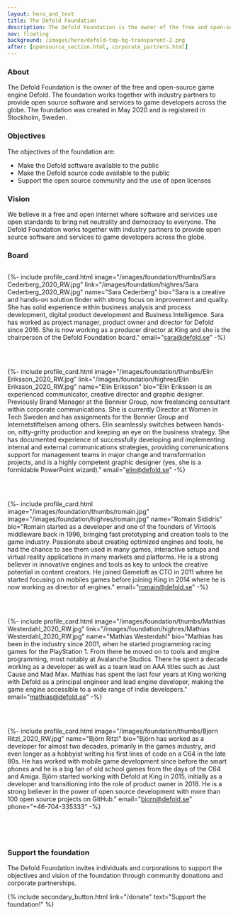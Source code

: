 ```yaml
---
layout: hero_and_text
title: The Defold Foundation
description: The Defold Foundation is the owner of the free and open-source game engine Defold. Learn about the foundation objectives and get to know the foundation board members.
nav: floating
background: /images/hero/defold-top-bg-transparent-2.png
after: [opensource_section.html, corporate_partners.html]
---
```


### About
The Defold Foundation is the owner of the free and open-source game engine Defold. The foundation works together with industry partners to provide open source software and services to game developers across the globe. The foundation was created in May 2020 and is registered in Stockholm, Sweden.

### Objectives
The objectives of the foundation are:

* Make the Defold software available to the public
* Make the Defold source code available to the public
* Support the open source community and the use of open licenses

### Vision
We believe in a free and open internet where software and services use open standards to bring net neutrality and democracy to everyone. The Defold Foundation works together with industry partners to provide open source software and services to game developers across the globe.

### Board

<div style="display: grid; grid-template-columns: repeat(auto-fit, minmax(300px, 1fr)); grid-gap: 2rem; padding: 0px;">

{%- include profile_card.html
	image="/images/foundation/thumbs/Sara Cederberg_2020_RW.jpg"
	link="/images/foundation/highres/Sara Cederberg_2020_RW.jpg"
	name="Sara Cederberg"
	bio="Sara is a creative and hands-on solution finder with strong focus on improvement and quality. She has solid experience within business analysis and process development, digital product development and Business Intelligence. Sara has worked as project manager, product owner and director for Defold since 2016. She is now working as a producer director at King and she is the chairperson of the Defold Foundation board."
	email="sara@defold.se"
-%}

{%- include profile_card.html
	image="/images/foundation/thumbs/Elin Eriksson_2020_RW.jpg"
	link="/images/foundation/highres/Elin Eriksson_2020_RW.jpg"
	name="Elin Eriksson"
	bio="Elin Eriksson is an experienced communicator, creative director and graphic designer. Previously Brand Manager at the Bonnier Group, now freelancing consultant within corporate communications. She is currently Director at Women in Tech Sweden and has assignments for the Bonnier Group and Internetstiftelsen among others. Elin seamlessly switches between hands-on, nitty-gritty production and keeping an eye on the business strategy. She has documented experience of successfully developing and implementing internal and external communications strategies, providing communications support for management teams in major change and transformation projects, and is a highly competent graphic designer (yes, she is a formidable PowerPoint wizard)."
	email="elin@defold.se"
-%}

{%- include profile_card.html
	image="/images/foundation/thumbs/romain.jpg"
	image="/images/foundation/highres/romain.jpg"
	name="Romain Sididris"
	bio="Romain started as a developer and one of the founders of Virtools middleware back in 1996, bringing fast prototyping and creation tools to the game industry. Passionate about creating optimized engines and tools, he had the chance to see them used in many games, interactive setups and virtual reality applications in many markets and platforms. He is a strong believer in innovative engines and tools as key to unlock the creative potential in content creators. He joined Gameloft as CTO in 2011 where he started focusing on mobiles games before joining King in 2014 where he is now working as director of engines."
	email="romain@defold.se"
-%}

{%- include profile_card.html
	image="/images/foundation/thumbs/Mathias Westerdahl_2020_RW.jpg"
	link="/images/foundation/highres/Mathias Westerdahl_2020_RW.jpg"
	name="Mathias Westerdahl"
	bio="Mathias has been in the industry since 2001, when he started programming racing games for the PlayStation 1. From there he moved on to tools and engine programming, most notably at Avalanche Studios. There he spent a decade working as a developer as well as a team lead on AAA titles such as Just Cause and Mad Max. Mathias has spent the last four years at King working with Defold as a principal engineer and lead engine developer, making the game engine accessible to a wide range of indie developers."
	email="mathias@defold.se"
-%}

{%- include profile_card.html
	image="/images/foundation/thumbs/Bjorn Ritzl_2020_RW.jpg"
	name="Björn Ritzl"
	bio="Björn has worked as a developer for almost two decades, primarily in the games industry, and even longer as a hobbyist writing his first lines of code on a C64 in the late 80s. He has worked with mobile game development since before the smart phones and he is a big fan of old school games from the days of the C64 and Amiga. Björn started working with Defold at King in 2015, initially as a developer and transitioning into the role of product owner in 2018. He is a strong believer in the power of open source development with more than 100 open source projects on GitHub."
	email="bjorn@defold.se"
	phone="+46-704-335333"
-%}
</div>

<br/><br/>
### Support the foundation
The Defold Foundation invites individuals and corporations to support the objectives and vision of the foundation through community donations and corporate partnerships.

{% include secondary_button.html link="/donate" text="Support the foundation!" %}

